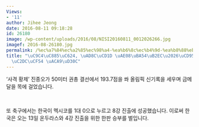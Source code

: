 ```yaml
---
Views:
- '11'
author: Jihee Jeong
date: 2016-08-11 09:18:28
id: 26180
image: /wp-content/uploads/2016/08/NISI20160811_0012026266.jpg
imagef: 2016-08-26180.jpg
permalink: /%ec%a7%84%ec%a2%85%ec%98%a4-%ea%b6%8c%ec%b4%9d-%ea%b8%88%eb%a9%94%eb%8b%ac%ec%b6%95%ea%b5%ac-%eb%a9%95%ec%8b%9c%ec%bd%94-%ea%b2%a9%ed%8c%8c/
title: "\uC9C4\uC885\uC624, \uAD8C\uCD1D \uAE08\uBA54\uB2EC\u2026\uCD95\uAD6C, \uBA55\
  \uC2DC\uCF54 \uACA9\uD30C"
---
```


‘사격 황제’ 진종오가 50미터 권총 결선에서 193.7점을 쏴 올림픽 신기록을 세우며 금메달을 목에 걸었습니다.

&nbsp;

또 축구에서는 한국이 멕시코를 1대 0으로 누르고 8강 진출에 성공했습니다. 이로써 한국은 오는 13일 온두라스와 4강 진출을 위한 한판 승부를 벌입니다.